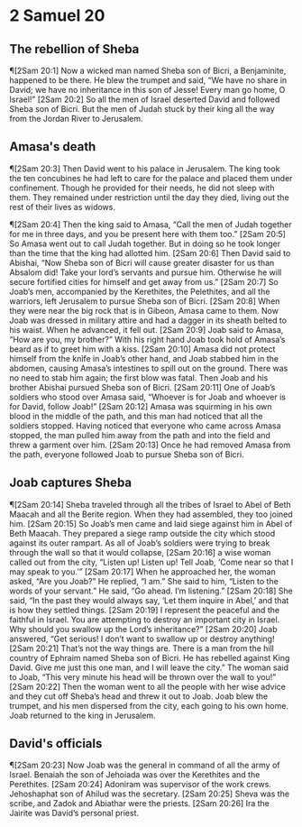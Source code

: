 # 2 Samuel 20

## The rebellion of Sheba
¶[2Sam 20:1] Now a wicked man named Sheba son of Bicri, a Benjaminite, happened to be there. He blew the trumpet and said, “We have no share in David; we have no inheritance in this son of Jesse! Every man go home, O Israel!”
[2Sam 20:2] So all the men of Israel deserted David and followed Sheba son of Bicri. But the men of Judah stuck by their king all the way from the Jordan River to Jerusalem.

## Amasa's death
¶[2Sam 20:3] Then David went to his palace in Jerusalem. The king took the ten concubines he had left to care for the palace and placed them under confinement. Though he provided for their needs, he did not sleep with them. They remained under restriction until the day they died, living out the rest of their lives as widows.

¶[2Sam 20:4] Then the king said to Amasa, “Call the men of Judah together for me in three days, and you be present here with them too.”
[2Sam 20:5] So Amasa went out to call Judah together. But in doing so he took longer than the time that the king had allotted him.
[2Sam 20:6] Then David said to Abishai, “Now Sheba son of Bicri will cause greater disaster for us than Absalom did! Take your lord’s servants and pursue him. Otherwise he will secure fortified cities for himself and get away from us.”
[2Sam 20:7] So Joab’s men, accompanied by the Kerethites, the Pelethites, and all the warriors, left Jerusalem to pursue Sheba son of Bicri.
[2Sam 20:8] When they were near the big rock that is in Gibeon, Amasa came to them. Now Joab was dressed in military attire and had a dagger in its sheath belted to his waist. When he advanced, it fell out.
[2Sam 20:9] Joab said to Amasa, “How are you, my brother?” With his right hand Joab took hold of Amasa’s beard as if to greet him with a kiss.
[2Sam 20:10] Amasa did not protect himself from the knife in Joab’s other hand, and Joab stabbed him in the abdomen, causing Amasa’s intestines to spill out on the ground. There was no need to stab him again; the first blow was fatal. Then Joab and his brother Abishai pursued Sheba son of Bicri.
[2Sam 20:11] One of Joab’s soldiers who stood over Amasa said, “Whoever is for Joab and whoever is for David, follow Joab!”
[2Sam 20:12] Amasa was squirming in his own blood in the middle of the path, and this man had noticed that all the soldiers stopped. Having noticed that everyone who came across Amasa stopped, the man pulled him away from the path and into the field and threw a garment over him.
[2Sam 20:13] Once he had removed Amasa from the path, everyone followed Joab to pursue Sheba son of Bicri.

## Joab captures Sheba
¶[2Sam 20:14] Sheba traveled through all the tribes of Israel to Abel of Beth Maacah and all the Berite region. When they had assembled, they too joined him.
[2Sam 20:15] So Joab’s men came and laid siege against him in Abel of Beth Maacah. They prepared a siege ramp outside the city which stood against its outer rampart. As all of Joab’s soldiers were trying to break through the wall so that it would collapse,
[2Sam 20:16] a wise woman called out from the city, “Listen up! Listen up! Tell Joab, ‘Come near so that I may speak to you.’”
[2Sam 20:17] When he approached her, the woman asked, “Are you Joab?” He replied, “I am.” She said to him, “Listen to the words of your servant.” He said, “Go ahead. I’m listening.”
[2Sam 20:18] She said, “In the past they would always say, ‘Let them inquire in Abel,’ and that is how they settled things.
[2Sam 20:19] I represent the peaceful and the faithful in Israel. You are attempting to destroy an important city in Israel. Why should you swallow up the Lord’s inheritance?”
[2Sam 20:20] Joab answered, “Get serious! I don’t want to swallow up or destroy anything!
[2Sam 20:21] That’s not the way things are. There is a man from the hill country of Ephraim named Sheba son of Bicri. He has rebelled against King David. Give me just this one man, and I will leave the city.” The woman said to Joab, “This very minute his head will be thrown over the wall to you!”
[2Sam 20:22] Then the woman went to all the people with her wise advice and they cut off Sheba’s head and threw it out to Joab. Joab blew the trumpet, and his men dispersed from the city, each going to his own home. Joab returned to the king in Jerusalem.

## David's officials
¶[2Sam 20:23] Now Joab was the general in command of all the army of Israel. Benaiah the son of Jehoiada was over the Kerethites and the Perethites.
[2Sam 20:24] Adoniram was supervisor of the work crews. Jehoshaphat son of Ahilud was the secretary.
[2Sam 20:25] Sheva was the scribe, and Zadok and Abiathar were the priests.
[2Sam 20:26] Ira the Jairite was David’s personal priest.
